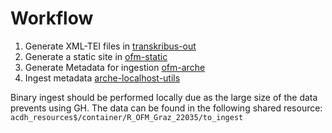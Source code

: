 # Workflow

1. Generate XML-TEI files in [transkribus-out](https://github.com/ofmgraz/transkribus-out)
2. Generate a static site in [ofm-static](https://github.com/ofmgraz/ofm-static)
3. Generate Metadata for ingestion [ofm-arche](https://github.com/ofmgraz/ofm-arche)
4. Ingest metadata [arche-localhost-utils ](https://github.com/ofmgraz/arche-localhost-utils)

Binary ingest should be performed locally due as the large size of the data prevents using GH. The data can be found in the following shared resource:
```acdh_resources$/container/R_OFM_Graz_22035/to_ingest```
